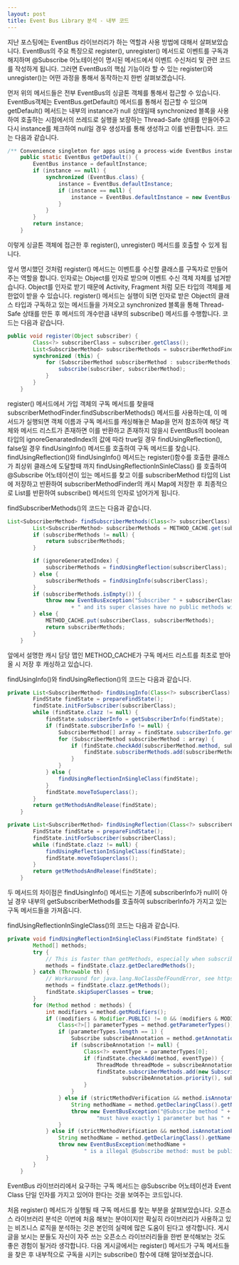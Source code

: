 ```yaml
---
layout: post
title: Event Bus Library 분석 - 내부 코드
---
```


지난 포스팅에는 EventBus 라이브러리가 하는 역할과 사용 방법에 대해서 살펴보았습니다. EventBus의 주요 특징으로 register(), unregister() 메서드로 이벤트를 구독과 해지하며 @Subscribe 어노테이션이 명시된 메서드에서 이벤트 수신처리 및 관련 코드를 작성하게 됩니다. 그러면 EventBus의 핵심 기능이라 할 수 있는 register()와 unregister()는 어떤 과정을 통해서 동작하는지 한번 살펴보겠습니다.

먼저 위의 메서드들은 전부 EventBus의 싱글톤 객체를 통해서 접근할 수 있습니다. EventBus객체는 EventBus.getDefault() 메서드를 통해서 접근할 수 있으며 getDefault() 메서드는 내부의 instance가 null 상태일때 synchronized 블록을 사용하여 호출하는 시점에서의 쓰레드로 실행을 보장하는 Thread-Safe 상태를 만들어주고 다시 instance를 체크하여 null일 경우 생성자를 통해 생성하고 이를 반환합니다. 코드는 다음과 같습니다.
```java
/** Convenience singleton for apps using a process-wide EventBus instance. */
    public static EventBus getDefault() {
        EventBus instance = defaultInstance;
        if (instance == null) {
            synchronized (EventBus.class) {
                instance = EventBus.defaultInstance;
                if (instance == null) {
                    instance = EventBus.defaultInstance = new EventBus();
                }
            }
        }
        return instance;
    }
```

이렇게 싱글톤 객체에 접근한 후 register(), unregister() 메서드를 호출할 수 있게 됩니다.

앞서 명시했던 것처럼 register() 메서드는 이벤트를 수신할 클래스를 구독자로 만들어주는 역할을 합니다. 인자로는 Object를 인자로 받으며 이벤트 수신 객체 자체를 넘겨받습니다. Object를 인자로 받기 때문에 Activity, Fragment 처럼 모든 타입의 객체를 제한없이 받을 수 있습니다.
register() 메서드는 실행이 되면 인자로 받은 Object의 클래스 타입과 구독하고 있는 메서드들을 가져오고 synchronized 블록을 통해 Thread-Safe 상태를 만든 후 메서드의 개수만큼 내부의 subscribe() 메서드를 수행합니다. 코드는 다음과 같습니다.

```java
public void register(Object subscriber) {
        Class<?> subscriberClass = subscriber.getClass();
        List<SubscriberMethod> subscriberMethods = subscriberMethodFinder.findSubscriberMethods(subscriberClass);
        synchronized (this) {
            for (SubscriberMethod subscriberMethod : subscriberMethods) {
                subscribe(subscriber, subscriberMethod);
            }
        }
    }
```

register() 메서드에서 가입 객체의 구독 메서드를 찾을때 subscriberMethodFinder.findSubscriberMethods() 메서드를 사용하는데, 이 메서드가 실행되면 객체 이름과 구독 메서드를 캐싱해놓은 Map을 먼저 참조하여 해당 객체와 메서드 리스트가 존재하면 이를 반환하고 존재하지 않을시 EventBus의 boolean타입의 ignoreGenaratedIndex의 값에 따라 true일 경우 findUsingReflection(), false일 경우 findUsingInfo() 메서드를 호출하여 구독 메서드를 찾습니다. findUsingReflection()와 findUsingInfo() 메서드는 register()함수를 호출한 클래스가 최상위 클래스에 도달할때 까지 findUsingReflectionInSinleClass() 를 호출하여 @Subscribe 어노테이션이 있는 메서드를 찾고 이를 subscriberMethod 타입의 List에 저장하고 반환하여 subscriberMethodFinder의 캐시 Map에 저장한 후 최종적으로 List를 반환하여 subscribe() 메서드의 인자로 넘어가게 됩니다.

findSubscriberMethods()의 코드는 다음과 같습니다.
```java
List<SubscriberMethod> findSubscriberMethods(Class<?> subscriberClass) {
        List<SubscriberMethod> subscriberMethods = METHOD_CACHE.get(subscriberClass);
        if (subscriberMethods != null) {
            return subscriberMethods;
        }

        if (ignoreGeneratedIndex) {
            subscriberMethods = findUsingReflection(subscriberClass);
        } else {
            subscriberMethods = findUsingInfo(subscriberClass);
        }
        if (subscriberMethods.isEmpty()) {
            throw new EventBusException("Subscriber " + subscriberClass
                    + " and its super classes have no public methods with the @Subscribe annotation");
        } else {
            METHOD_CACHE.put(subscriberClass, subscriberMethods);
            return subscriberMethods;
        }
    }
```

앞에서 설명한 캐시 담당 맵인 METHOD_CACHE가 구독 메서드 리스트를 최초로 받아올 시 저장 후 캐싱하고 있습니다.

findUsingInfo()와 findUsingReflection()의 코드는 다음과 같습니다.
```java
private List<SubscriberMethod> findUsingInfo(Class<?> subscriberClass) {
        FindState findState = prepareFindState();
        findState.initForSubscriber(subscriberClass);
        while (findState.clazz != null) {
            findState.subscriberInfo = getSubscriberInfo(findState);
            if (findState.subscriberInfo != null) {
                SubscriberMethod[] array = findState.subscriberInfo.getSubscriberMethods();
                for (SubscriberMethod subscriberMethod : array) {
                    if (findState.checkAdd(subscriberMethod.method, subscriberMethod.eventType)) {
                        findState.subscriberMethods.add(subscriberMethod);
                    }
                }
            } else {
                findUsingReflectionInSingleClass(findState);
            }
            findState.moveToSuperclass();
        }
        return getMethodsAndRelease(findState);
    }
```

```java
private List<SubscriberMethod> findUsingReflection(Class<?> subscriberClass) {
        FindState findState = prepareFindState();
        findState.initForSubscriber(subscriberClass);
        while (findState.clazz != null) {
            findUsingReflectionInSingleClass(findState);
            findState.moveToSuperclass();
        }
        return getMethodsAndRelease(findState);
    }
```

두 메서드의 차이점은 findUsingInfo() 메서드는 기존에 subscriberInfo가 null이 아닐 경우 내부의 getSubscriberMethods를 호출하여 subscriberInfo가 가지고 있는 구독 메서드들을 가져옵니다.

findUsingReflectionInSingleClass()의 코드는 다음과 같습니다.
```java
private void findUsingReflectionInSingleClass(FindState findState) {
        Method[] methods;
        try {
            // This is faster than getMethods, especially when subscribers are fat classes like Activities
            methods = findState.clazz.getDeclaredMethods();
        } catch (Throwable th) {
            // Workaround for java.lang.NoClassDefFoundError, see https://github.com/greenrobot/EventBus/issues/149
            methods = findState.clazz.getMethods();
            findState.skipSuperClasses = true;
        }
        for (Method method : methods) {
            int modifiers = method.getModifiers();
            if ((modifiers & Modifier.PUBLIC) != 0 && (modifiers & MODIFIERS_IGNORE) == 0) {
                Class<?>[] parameterTypes = method.getParameterTypes();
                if (parameterTypes.length == 1) {
                    Subscribe subscribeAnnotation = method.getAnnotation(Subscribe.class);
                    if (subscribeAnnotation != null) {
                        Class<?> eventType = parameterTypes[0];
                        if (findState.checkAdd(method, eventType)) {
                            ThreadMode threadMode = subscribeAnnotation.threadMode();
                            findState.subscriberMethods.add(new SubscriberMethod(method, eventType, threadMode,
                                    subscribeAnnotation.priority(), subscribeAnnotation.sticky()));
                        }
                    }
                } else if (strictMethodVerification && method.isAnnotationPresent(Subscribe.class)) {
                    String methodName = method.getDeclaringClass().getName() + "." + method.getName();
                    throw new EventBusException("@Subscribe method " + methodName +
                            "must have exactly 1 parameter but has " + parameterTypes.length);
                }
            } else if (strictMethodVerification && method.isAnnotationPresent(Subscribe.class)) {
                String methodName = method.getDeclaringClass().getName() + "." + method.getName();
                throw new EventBusException(methodName +
                        " is a illegal @Subscribe method: must be public, non-static, and non-abstract");
            }
        }
    }
```

EventBus 라이브러리에서 요구하는 구독 메서드는 @Subscribe 어노테이션과 Event Class 단일 인자를 가지고 있어야 한다는 것을 보여주는 코드입니다. 

처음 register() 메서드가 실행될 때 구독 메서드를 찾는 부분을 살펴보았습니다. 오픈소스 라이브러리 분석은 이번에 처음 해보는 분야이지만 확실히 라이브러리가 사용하고 있는 비즈니스 로직을 분석하는 것은 본인의 실력에 많은 도움이 된다고 생각합니다. 게시글을 보시는 분들도 자신이 자주 쓰는 오픈소스 라이브러리들을 한번 분석해보는 것도 좋은 경험이 될거라 생각합니다. 다음 게시글에서는 register() 메서드가 구독 메서드들을 찾은 후 내부적으로 구독을 시키는 subscribe() 함수에 대해 알아보겠습니다.
